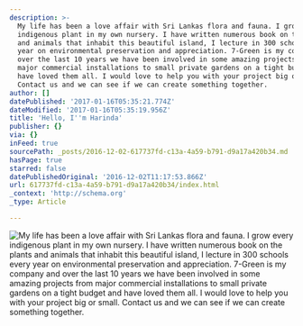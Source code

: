 ```yaml
---
description: >-
  My life has been a love affair with Sri Lankas flora and fauna. I grow every
  indigenous plant in my own nursery. I have written numerous book on the plants
  and animals that inhabit this beautiful island, I lecture in 300 schools every
  year on environmental preservation and appreciation. 7-Green is my company and
  over the last 10 years we have been involved in some amazing projects from
  major commercial installations to small private gardens on a tight budget and
  have loved them all. I would love to help you with your project big or small.
  Contact us and we can see if we can create something together. 
author: []
datePublished: '2017-01-16T05:35:21.774Z'
dateModified: '2017-01-16T05:35:19.956Z'
title: 'Hello, I''m Harinda'
publisher: {}
via: {}
inFeed: true
sourcePath: _posts/2016-12-02-617737fd-c13a-4a59-b791-d9a17a420b34.md
hasPage: true
starred: false
datePublishedOriginal: '2016-12-02T11:17:53.866Z'
url: 617737fd-c13a-4a59-b791-d9a17a420b34/index.html
_context: 'http://schema.org'
_type: Article

---
```

![My life has been a love affair with Sri Lankas flora and fauna. I grow every indigenous plant in my own nursery. I have written numerous book on the plants and animals that inhabit this beautiful island, I lecture in 300 schools every year on environmental preservation and appreciation. 7-Green is my company and over the last 10 years we have been involved in some amazing projects from major commercial installations to small private gardens on a tight budget and have loved them all. I would love to help you with your project big or small. Contact us and we can see if we can create something together. ](https://imgflo.herokuapp.com/graph/2b2431f8e7ba7b0/697da3d6efce18c13ae12fde4ee836ab/croprotate.jpg?cropheight=1715&cropwidth=3264&degrees=0&input=https%3A%2F%2Fthe-grid-user-content.s3-us-west-2.amazonaws.com%2Fd1f2bf87-f19a-4891-94f4-8d83981877f5.jpg&x=0&y=0)